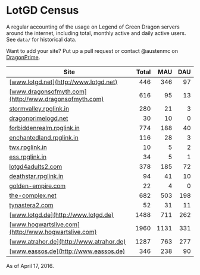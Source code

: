 # LotGD Census
A regular accounting of the usage on Legend of Green Dragon servers around the internet, including total, monthly active and daily active users. See `data/` for historical data.

Want to add your site? Put up a pull request or contact @austenmc on [DragonPrime](http://dragonprime.net).


Site | Total | MAU | DAU
--- | ---:| ---:| ---:
[www.lotgd.net](http://www.lotgd.net)|446|346|97
[www.dragonsofmyth.com](http://www.dragonsofmyth.com)|616|95|13
[stormvalley.rpglink.in](http://stormvalley.rpglink.in)|280|21|3
[dragonprimelogd.net](http://dragonprimelogd.net)|30|10|0
[forbiddenrealm.rpglink.in](http://forbiddenrealm.rpglink.in)|774|188|40
[enchantedland.rpglink.in](http://enchantedland.rpglink.in)|116|28|3
[twx.rpglink.in](http://twx.rpglink.in)|10|5|2
[ess.rpglink.in](http://ess.rpglink.in)|34|5|1
[lotgd4adults2.com](http://lotgd4adults2.com)|378|185|72
[deathstar.rpglink.in](http://deathstar.rpglink.in)|94|41|10
[golden-empire.com](http://golden-empire.com)|22|4|0
[the-complex.net](http://the-complex.net)|682|503|198
[tynastera2.com](http://tynastera2.com)|52|31|11
[www.lotgd.de](http://www.lotgd.de)|1488|711|262
[www.hogwartslive.com](http://www.hogwartslive.com)|1960|1131|331
[www.atrahor.de](http://www.atrahor.de)|1287|763|277
[www.eassos.de](http://www.eassos.de)|346|238|90

As of April 17, 2016.
